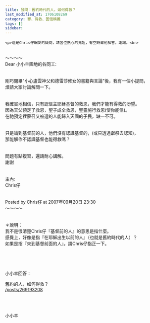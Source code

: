 ```yaml
---
title: 發問：舊約時代的人，如何得救？
last_modified_at: 1706108269
category: 罪、得救、因信稱義
tags: []
sidebar: 
---
```


    <p>這是Chris仔網友的疑問，請各位熱心的兄姐，有空時幫他解答。謝謝。<br>
<br>
<!--more-->～～～～<br>
Dear 小小羊園地的各同工:<br>
<br>
<br>
剛巧閱畢"小心盧雲神父和德雷莎修女的書籍與言論"後，我有一個小提問，<br>
煩請大家討論解問一下。<br>
<br>
<br>
我確實地相信，只有認信主耶穌基督的救恩，我們才能有得救的盼望。<br>
因為天父預定了救恩，聖子成全救恩，聖靈施行救恩(使你能信)。<br>
在祂預定裡蒙召又被選的人能歸入天國的子民，缺一不可。<br>
<br>
<br>
只是論到基督前的人，他們沒有認識基督的，(或只透過獻祭去認知)，<br>
那能解作不認識基督也能得救嗎？<br>
<br>
<br>
問題有點複習，還請耐心講解。<br>
謝謝<br>
<br>
<br>
主內:<br>
Chris仔<br>
<br>
<br>
Posted by Chris仔 at 2007年09月20日 23:30<br>
～～～～<br>
<br>
<br>
＊說明：<br>
我不是很清楚Chris仔『基督前的人』的意思是指什麼。<br>
感覺上，好像是指『在耶穌出生以前的人』（也就是舊約時代的人）？<br>
如果是指『來到基督前面的人』，請Chris仔指正一下。</p>

<p>&nbsp;</p>

<p>&nbsp;</p>

<p>小小羊回答：</p>

<p>舊約的人，如何得救？<br>
<a href="/posts/269193208" target="_blank">/posts/269193208</a></p>

<p><br>
<br>
<br>
小小羊<br>
&nbsp;</p>

<p>&nbsp;</p>
